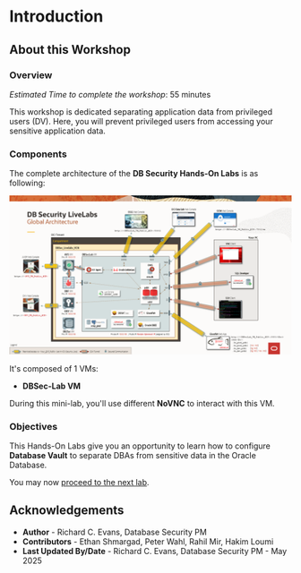 # Introduction

## About this Workshop
### Overview
*Estimated Time to complete the workshop*: 55 minutes

This workshop is dedicated separating application data from privileged users (DV). Here, you will prevent privileged users from accessing your sensitive application data. 


### Components
The complete architecture of the **DB Security Hands-On Labs** is as following:

  ![DBSec LiveLabs Arch](./images/dbseclab-archi.png "DBSec LiveLabs Architecture")

It's composed of 1 VMs:
  - **DBSec-Lab VM** 

During this mini-lab, you'll use different **NoVNC** to interact with this VM.
  
### Objectives

This Hands-On Labs give you an opportunity to learn how to configure **Database Vault** to separate DBAs from sensitive data in the Oracle Database. 

You may now [proceed to the next lab](#next).

## Acknowledgements
- **Author** - Richard C. Evans, Database Security PM
- **Contributors** - Ethan Shmargad, Peter Wahl, Rahil Mir, Hakim Loumi
- **Last Updated By/Date** - Richard C. Evans, Database Security PM - May 2025
